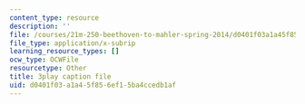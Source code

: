 ```yaml
---
content_type: resource
description: ''
file: /courses/21m-250-beethoven-to-mahler-spring-2014/d0401f03a1a45f856ef15ba4ccedb1af_97Hk_vH2qw0.srt
file_type: application/x-subrip
learning_resource_types: []
ocw_type: OCWFile
resourcetype: Other
title: 3play caption file
uid: d0401f03-a1a4-5f85-6ef1-5ba4ccedb1af
---
```

